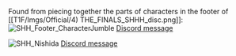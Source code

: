 Found from piecing together the parts of characters in the footer of [[T1F/Imgs/Official/4) THE_FINALS_SHHH_disc.png]]:
![SHH_Footer_CharacterJumble](https://media.discordapp.net/attachments/1011929497139953744/1131922957229367388/image.png)
[Discord message](https://discord.com/channels/1008696016318513243/1011929497139953744/1131922957296480407)

![SHH_Nishida](https://media.discordapp.net/attachments/1011929497139953744/1132109806027673750/image.png)
[Discord message](https://discord.com/channels/1008696016318513243/1011929497139953744/1132109806241595593)
